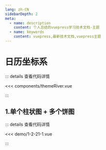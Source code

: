 ```yaml
---
lang: zh-CN
sidebarDepth: 2
meta:
  - name: description
    content: 个人总结的vuepress学习技术文档-主题
  - name: keywords
    content: vuepress,最新技术文档,vuepress主题
---
```


# 日历坐标系

::: details 查看代码详情

<<< components/themeRiver.vue

:::

## 1.单个柱状图 + 多个饼图

  <Container url="https://zhoubichuan.com/resume/?type=echarts&name=1-2-21-1.vue" />

::: details 查看代码详情

<<< demo/1-2-21-1.vue

:::

